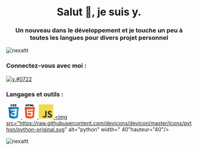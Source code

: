 <h1 align="center">Salut 👋, je suis y.</h1>
<h3 align="center">Un nouveau dans le développement et je touche un peu à toutes les langues pour divers projet personnel</h3 >

<p align="left"> <img src="https://komarev.com/ghpvc/?username=nexaltt&label=Profile%20views&color=0e75b6&style=flat" alt="nexaltt" /> </p>

<h3 align="left">Connectez-vous avec moi :</h3>
<p align="left">
<a href="https://discord.gg/y.#0722" target="blank"><img align= "center" src="https://raw.githubusercontent.com/rahuldkjain/github-profile-readme-generator/master/src/images/icons/Social/discord.svg" alt="y.#0722" height= "30"width="40" /></a>
</p>

<h3 align="left">Langages et outils :</h3>
<p align="left"> 

<a href="https://www.w3schools.com/css/" target="_blank" rel="noreferrer"> <img src="https://raw.githubusercontent.com/devicons/devicon/master/icons/css3/css3-original-wordmark.svg" alt ="css3" width="40" height="40"/> 
<a href="https://www.w3.org/html/" target="_blank" rel="noreferrer"> <img src="https://raw.githubusercontent.com/devicons/devicon/master/icons/html5/html5-original-wordmark.svg" alt="html5" width="40" height="40"/> 
<a href ="https://developer.mozilla.org/en-US/docs/Web/JavaScript" target="_blank" rel="noreferrer"> <img src="https://raw.githubusercontent.com/devicons/devicon/master/icons/javascript/javascript-original.svg" alt="javascript" width="40" height="40"/> </a> <a href="https://www.python.org" target="_blank" rel="noreferrer"> <img src="https://raw.githubusercontent.com/devicons/devicon/master/icons/python/python-original.svg" alt="python" width=" 40"hauteur="40"/>

<p> <img align="center" src="https://github-readme-stats.vercel.app/api?username=nexaltt&show_icons=true&locale=en" alt="nexaltt" /></p>

